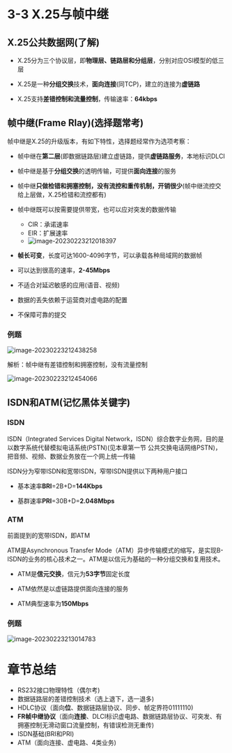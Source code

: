 # 3-3 X.25与帧中继

##  X.25公共数据网(了解)

- X.25分为三个协议层，即**物理层、链路层和分组层**，分别对应OSI模型的低三层

- X.25是一种**分组交换**技术，**面向连接**(同TCP)，建立的连接为**虚链路**

- X.25支持**差错控制和流量控制**，传输速率：**64kbps**

## 帧中继(Frame Rlay)(选择题常考)

帧中继是X.25的升级版本，有如下特性，选择题经常作为选项考察：

- 帧中继在**第二层**(即数据链路层)建立虚链路，提供**虚链路服务**，本地标识DLCI

- 帧中继是基于**分组交换**的透明传输，可提供**面向连接**的服务

- 帧中继**只做检错和拥塞控制，没有流控和重传机制，开销很少**(帧中继流控交给上层做，X.25检错和流控都有)

- 帧中继既可以按需要提供带宽，也可以应对突发的数据传输
  - CIR：承诺速率
  - EIR：扩展速率
  - ![image-20230223212018397](https://img.yatjay.top/md/image-20230223212018397.png)

- **帧长可变**，长度可达1600-4096字节，可以承载各种局域网的数据帧

- 可以达到很高的速率，**2-45Mbps**

- 不适合对延迟敏感的应用(语音、视频)

- 数据的丢失依赖于运营商对虚电路的配置

- 不保障可靠的提交

### 例题

![image-20230223212438258](https://img.yatjay.top/md/image-20230223212438258.png)

解析：帧中继有差错控制和拥塞控制，没有流量控制

![image-20230223212454066](https://img.yatjay.top/md/image-20230223212454066.png)

## ISDN和ATM(记忆黑体关键字)

### ISDN

ISDN（Integrated Services Digital Network，ISDN）综合数字业务网，目的是以数字系统代替模拟电话系统(PSTN)(见本章第一节 公共交换电话网络PSTN)，把音频、视频、数据业务放在一个网上统一传输

ISDN分为窄带ISDN和宽带ISDN，窄带ISDN提供以下两种用户接口

- 基本速率**BRI**=2B+D=**144Kbps**

- 基群速率**PRI**=30B+D=**2.048Mbps**

### ATM

前面提到的宽带ISDN，即ATM

ATM是Asynchronous Transfer Mode（ATM）异步传输模式的缩写，是实现B-ISDN的业务的核心技术之一。ATM是以信元为基础的一种分组交换和复用技术。

- ATM是**信元交换**，信元为**53字节**固定长度

- ATM依然是以虚链路提供面向连接的服务

- ATM典型速率为**150Mbps**

### 例题

![image-20230223213014783](https://img.yatjay.top/md/image-20230223213014783.png)

# 章节总结

- RS232接口物理特性（偶尔考)
- 数据链路层的差错控制技术（选上退下，选一退多)
- HDLC协议（面向**位**、数据链路层协议、同步、帧定界符01111110)
- **FR帧中继协议**（面向**连接**、DLCI标识虚电路、数据链路层协议、可突发、有拥塞控制无滑动窗口流量控制，有错误检测无重传)
- ISDN基础(BRI和PRI)
- ATM（面向连接、虚电路、4类业务)